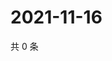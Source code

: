 # 2021-11-16

共 0 条

<!-- BEGIN WEIBO -->
<!-- 最后更新时间 Tue Nov 16 2021 16:17:43 GMT+0800 (China Standard Time) -->

<!-- END WEIBO -->
